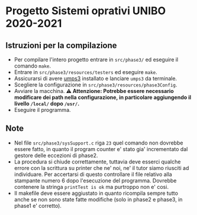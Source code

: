 # Progetto Sistemi oprativi UNIBO 2020-2021

## Istruzioni per la compilazione
- Per compilare l'intero progetto entrare in `src/phase3/` ed eseguire il comando `make`.
- Entrare in `src/phase3/resources/testers` ed eseguire `make`.
- Assicurarsi di avere [umps3](https://github.com/virtualsquare/umps3) installato e lanciare `umps3` da terminale.
- Scegliere la configurazione in `src/phase3/resources/phase3Config`.
- Avviare la macchina. **:warning: Attenzione: Potrebbe essere necessario modificare dei path nella configurazione, in particolare aggiungendo il livello `/local/` dopo `/usr/`.**
- Eseguire il programma.


## Note
- Nel file `src/phase3/sysSupport.c` riga `23` quel comando non dovrebbe essere fatto, in quanto il program counter e' stato gia' incrementato dal gestore delle eccezioni di phase2.
- La procedura si chiude correttamente, tuttavia deve esserci qualche errore con la scrittura su printer che ne' noi, ne' il tutor siamo riusciti ad individuare. Per accertarsi di questo controllare il file relativo alla stampante numero 6 dopo l'esecuzione del programma. Dovrebbe contenere la stringa `printTest is ok` ma purtroppo non e' cosi.
- Il makefile deve essere aggiustato in quanto ricompila sempre tutto anche se non sono state fatte modifiche (solo in phase2 e phase3, in phase1 e' corretto).
